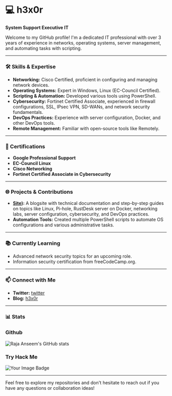 # 💻 h3x0r

**System Support Executive IT**

Welcome to my GitHub profile! I'm a dedicated IT professional with over 3 years of experience in networks, operating systems, server management, and automating tasks with scripting. 

---

### 🛠️ Skills & Expertise

- **Networking:** Cisco Certified, proficient in configuring and managing network devices.
- **Operating Systems:** Expert in Windows, Linux (EC-Council Certified).
- **Scripting & Automation:** Developed various tools using PowerShell.
- **Cybersecurity:** Fortinet Certified Associate, experienced in firewall configurations, SSL, IPsec VPN, SD-WANs, and network security fundamentals.
- **DevOps Practices:** Experience with server configuration, Docker, and other DevOps tools.
- **Remote Management:** Familiar with open-source tools like Remotely.

---

### 📜 Certifications

- **Google Professional Support**
- **EC-Council Linux**
- **Cisco Networking**
- **Fortinet Certified Associate in Cybersecurity**

---

### 🌐 Projects & Contributions

- **[Site](https://h3x0r.hashnode.dev/)):** A blogsite with technical documentation and step-by-step guides on topics like Linux, Pi-hole, RustDesk server on Docker, networking labs, server configuration, cybersecurity, and DevOps practices.
- **Automation Tools:** Created multiple PowerShell scripts to automate OS configurations and various administrative tasks.

---

### 📚 Currently Learning

- Advanced network security topics for an upcoming role.
- Information security certification from freeCodeCamp.org.


---

### 📫 Connect with Me

- **Twitter:** [twitter](https://twitter.com/_h3x0r)
- **Blog:** [h3x0r](https://h3x0r.hashnode.dev/)

---

### 📊 Stats

### Github
![Raja Anseem's GitHub stats](https://github-readme-stats.vercel.app/api?username=h3x0r-official&show_icons=true&theme=radical)

### Try Hack Me
<img src="https://tryhackme-badges.s3.amazonaws.com/h3Xor.png" alt="Your Image Badge" />

---

Feel free to explore my repositories and don't hesitate to reach out if you have any questions or collaboration ideas!
